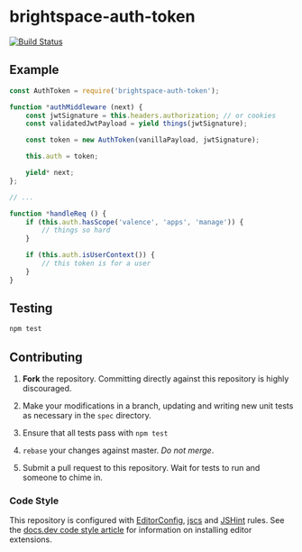 # brightspace-auth-token
[![Build Status](https://travis-ci.com/Brightspace/node-auth-token.svg?token=M9m6audKHodN5pA44rGq&branch=master)](https://travis-ci.com/Brightspace/node-auth-token)

## Example

```js
const AuthToken = require('brightspace-auth-token');

function *authMiddleware (next) {
	const jwtSignature = this.headers.authorization; // or cookies
	const validatedJwtPayload = yield things(jwtSignature);

	const token = new AuthToken(vanillaPayload, jwtSignature);

	this.auth = token;

	yield* next;
};

// ...

function *handleReq () {
	if (this.auth.hasScope('valence', 'apps', 'manage')) {
		// things so hard
	}

	if (this.auth.isUserContext()) {
		// this token is for a user
	}
}
```

## Testing

```bash
npm test
```

## Contributing

1. **Fork** the repository. Committing directly against this repository is
   highly discouraged.

2. Make your modifications in a branch, updating and writing new unit tests
   as necessary in the `spec` directory.

3. Ensure that all tests pass with `npm test`

4. `rebase` your changes against master. *Do not merge*.

5. Submit a pull request to this repository. Wait for tests to run and someone
   to chime in.

### Code Style

This repository is configured with [EditorConfig][EditorConfig], [jscs][jscs]
and [JSHint][JSHint] rules. See the [docs.dev code style article][code style]
for information on installing editor extensions.

[EditorConfig]: http://editorconfig.org/
[jscs]: http://jscs.info/
[JSHint]: http://jshint.com/
[code style]: http://docs.dev.d2l/index.php/JavaScript_Code_Style_(Personal_Learning)
